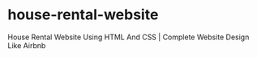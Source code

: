 # house-rental-website
House Rental Website Using HTML And CSS | Complete Website Design Like Airbnb

